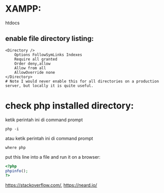 # XAMPP:
htdocs

## enable file directory listing:
```
<Directory />
	Options FollowSymLinks Indexes
	Require all granted
	Order deny,allow
	Allow from all
	AllowOverride none
</Directory>
# Note I would never enable this for all directories on a production server, but locally it is quite useful.
```

# check php installed directory:
ketik perintah ini di command prompt
```
php -i
```

atau ketik perintah ini di command prompt
```
where php
```

put this line into a file and run it on a browser:
```php
<?php
phpinfo();
?>
```

https://stackoverflow.com/, https://neard.io/
